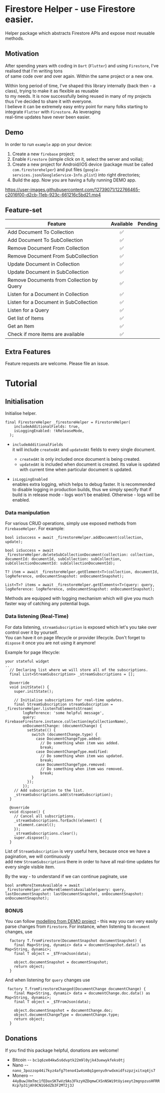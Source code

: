# Firestore Helper - use Firestore easier.

Helper package which abstracts Firestore APIs and expose most reusable methods.

## Motivation
After spending years with coding in `Dart` (`Flutter`) and using `Firestore`, I've realised that I'm writing tons  
of same code over and over again. Within the same project or a new one.  

Within long period of time, I've shaped this library internally (back then - a class), trying to make it as flexible as reusable  
to my needs. It is now successfully being reused in many of my projects thus I've decided to share it with everyone.  
I believe it can be extremely easy entry point for many folks starting to integrate `Flutter` with `Firestore`. As leveraging  
real-time updates have never been easier.

## Demo  
In order to run `example` app on your device:  
1. Create a new `firebase` project;
2. Enable `Firestore` (simple click on it, select the server and voilia);
3. Create a new project for Android/iOS device (package must be called `com.firestorehelper`) and put files (`google-services.json`/`GoogleService-Info.plist`) into right directories;
4. Build the app. Now you are having a fully running DEMO app. 

https://user-images.githubusercontent.com/12739071/122766465-c2016f00-d2cb-11eb-923c-661216c5bd21.mp4

## Feature-set

| Feature                                       |   Available    |  Pending  |
| ----------------------------------------------| :------------: | :-------: | 
| Add Document To Collection                    |       ✅       |           |  
| Add Document To SubCollection                 |       ✅       |           |
| Remove Document From Collection               |       ✅       |           |
| Remove Document From SubCollection            |       ✅       |           |
| Update Document in Collection                 |       ✅       |           |
| Update Document in SubCollection              |       ✅       |           |
| Remove Documents from Collection by Query     |       ✅       |           |
| Listen for a Document in Collection           |       ✅       |           |
| Listen for a Document in SubCollection        |       ✅       |           |
| Listen for a Query                            |       ✅       |           |
| Get list of Items                             |       ✅       |           |
| Get an Item                                   |       ✅       |           |
| Check if more items are available             |       ✅       |           |

## Extra Features  

Feature requests are welcome. Please file an issue.

# Tutorial  

## Initialisation  

Initialise helper.  
```
final FirestoreHelper _firestoreHelper = FirestoreHelper(
    includeAdditionalFields: true,
    isLoggingEnabled: !kReleaseMode,
  );
```
- `includeAdditionalFields`  
it will include `createdAt` and `updatedAt` fields to every single document.  
  - `createdAt` is only included once document is being created.  
  - `updatedAt` is included when document is created. Its value is updated with current time when particular document is updated.  

- `isLoggingEnabled`  
enables extra logging, which helps to debug faster. It is recommended to disable logging in production builds,
thus we simply specify that if build is in release mode - logs won't be enabled. Otherwise - logs will be enabled.

### Data manipulation  
For various CRUD operations, simply use exposed methods from `FirebaseHelper`. For example:  
```
bool isSuccess = await _firestoreHelper.addDocument(collection, update);

bool isSuccess = await _firestoreHelper.deleteSubCollectionDocument(collection: collection, documentId: documentId, subCollection: subCollection, subCollectionDocumentId: subCollectionDocumentId);

T? item = await _firestoreHelper.getElement<T>(collection, documentId, logReference, onDocumentSnapshot: onDocumentSnapshot);

List<T>? items = await _firestoreHelper.getElements<T>(query: query, logReference: logReference, onDocumentSnapshot: onDocumentSnapshot);
```

Methods are equipped with logging mechanism which will give you much faster way of catching any potential bugs.  

### Data listening (Real-Time)  
For data listening, `streamSubscription` is exposed which let's you take over control over it by yourself.  
You can have it on page lifecycle or provider lifecycle. Don't forget to `dispose` it once you are not using it anymore!  

Example for page lifecycle:
```
your stateful widget
..
  // Declaring list where we will store all of the subscriptions.
  final List<StreamSubscription> _streamSubscriptions = [];

  @override
  void initState() {
    super.initState();
    
    // Initialise subscriptions for real-time updates.
    final StreamSubscription streamSubscription = _firestoreHelper.listenToElementsStream(
        logReference: 'some helpful message',
        query: FirebaseFirestore.instance.collection(myCollectionName),
        onDocumentChange: (documentChange) {
          setState(() {
            switch (documentChange.type) {
              case DocumentChangeType.added:
                // Do something when item was added.
                break;
              case DocumentChangeType.modified:
                // Do something when item was updated.
                break;
              case DocumentChangeType.removed:
                // Do something when item was removed.
                break;
            }
          });
        });
    // Add subscription to the list.
    _streamSubscriptions.add(streamSubscription);
  }

  @override
  void dispose() {
    // Cancel all subscriptions.
    _streamSubscriptions.forEach((element) {
      element.cancel();
    });
    _streamSubscriptions.clear();
    super.dispose();
  }
```
List of `StreamSubscription` is very useful here, because once we have a pagination, we will continuously  
add new `StreamSubscription`s there in order to have all real-time updates for every single visible item.  

By the way - to understand if we can continue paginate, use 
```
bool areMoreItemsAvailable = await _firestoreHelper.areMoreElementsAvailable(query: query, lastDocumentSnapshot: lastDocumentSnapshot, onDocumentSnapshot: onDocumentSnapshot);
```

### BONUS  
You can follow [modelling from DEMO project](https://github.com/deimantasa/firestore-helper/blob/main/example/lib/note.dart) - this way you can very easily parse changes from `Firestore`. For instance, when listening to `document` changes, use
```
  factory T.fromFirestore(DocumentSnapshot documentSnapshot) {
    final Map<String, dynamic> data = documentSnapshot.data() as Map<String, dynamic>;
    final T object = _$TFromJson(data);

    object.documentSnapshot = documentSnapshot;
    return object;
  }
```
And when listening for `query` changes use
```
 factory T.fromFirestoreChanged(DocumentChange documentChange) {
    final Map<String, dynamic> data = documentChange.doc.data() as Map<String, dynamic>;
    final T object = _$TFromJson(data);

    object.documentSnapshot = documentChange.doc;
    object.documentChangeType = documentChange.type;
    return object;
  }
```

## Donations
If you find this package helpful, donations are welcome!
- Bitcoin
-- `bc1q6ze04kw5s6dvptk22m9l0yjk43uewykfeks0tj`
- Nano
-- `nano_3pozzop44i7kyz4afg7teno41w4sm8q1genyu9rwdxmidfszpzjxitxq4js7`
- Monero
-- `44yBuwJXmTmc1fEDaxSKTwVz9As3FkzyHZDqmwCXSnNSWi9tUyieeyt2mgnpzusHFRRKcp7p31jAh9CN1G6dZb3F2MT2j3J`
